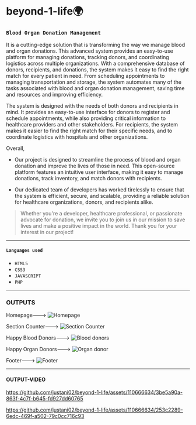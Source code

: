 # **beyond-1-life🌍** 


### `Blood Organ Donation Management` 
It is a cutting-edge solution that is transforming the way we manage blood and organ donations. This advanced system provides an easy-to-use platform for managing donations, tracking donors, and coordinating logistics across multiple organizations. With a comprehensive database of donors, recipients, and donations, the system makes it easy to find the right match for every patient in need. From scheduling appointments to managing transportation and storage, the system automates many of the tasks associated with blood and organ donation management, saving time and resources and improving efficiency.

The system is designed with the needs of both donors and recipients in mind. It provides an easy-to-use interface for donors to register and schedule appointments, while also providing critical information to healthcare providers and other stakeholders. For recipients, the system makes it easier to find the right match for their specific needs, and to coordinate logistics with hospitals and other organizations.

Overall,
 *  Our project is designed to streamline the process of blood and organ donation and improve the lives of those in need. This open-source platform features an intuitive user interface, making it easy to manage donations, track inventory, and match donors with recipients.

 * Our dedicated team of developers has worked tirelessly to ensure that the system is efficient, secure, and scalable, providing a reliable solution for healthcare organizations, donors, and recipients alike.

> Whether you're a developer, healthcare professional, or passionate advocate for donation, we invite you to join us in our mission to save lives and make a positive impact in the world. Thank you for your interest in our project!
***
####  `Languages used`
* `HTML5`
* `CSS3`
* `JAVASCRIPT`
* `PHP`
***
### OUTPUTS
Homepage--->
![Homepage](https://github.com/justani02/beyond-1-life/assets/110666634/2697380a-2b6e-446e-a730-24125c8d4ec8)

Section Counter--->
![Section Counter](https://github.com/justani02/beyond-1-life/assets/110666634/38c5749a-a028-4bf8-b34d-3a2a5de4c800)

Happy Blood Donors--->
![Blood donors](https://github.com/justani02/beyond-1-life/assets/110666634/363d6e6d-7b51-4971-8f41-684f99aebffb)

Happy Organ Donors--->
![Organ donor](https://github.com/justani02/beyond-1-life/assets/110666634/51fc2b90-221f-4d3a-bd1f-9ca44066de69)

Footer--->
![Footer](https://github.com/justani02/beyond-1-life/assets/110666634/6d94d0b5-a88b-40b8-a8c0-8a193a6b1fa4)
***
#### OUTPUT-VIDEO

https://github.com/justani02/beyond-1-life/assets/110666634/3be5a90a-863f-4c7f-b645-fd927dd60765

https://github.com/justani02/beyond-1-life/assets/110666634/253c2289-6edc-469f-a502-79c0cc716c93





